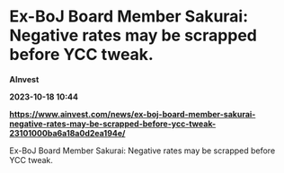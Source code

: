 # Ex-BoJ Board Member Sakurai: Negative rates may be scrapped before YCC tweak.
**AInvest**

**2023-10-18 10:44**

**https://www.ainvest.com/news/ex-boj-board-member-sakurai-negative-rates-may-be-scrapped-before-ycc-tweak-23101000ba6a18a0d2ea194e/**

Ex-BoJ Board Member Sakurai: Negative rates may be scrapped before YCC tweak.